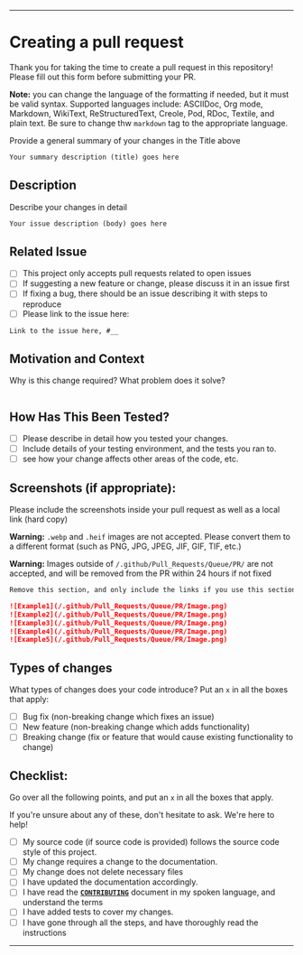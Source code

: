  
***

# Creating a pull request

Thank you for taking the time to create a pull request in this repository! Please fill out this form before submitting your PR.

**Note:** you can change the language of the formatting if needed, but it must be valid syntax. Supported languages include: ASCIIDoc, Org mode, Markdown, WikiText, ReStructuredText, Creole, Pod, RDoc, Textile, and plain text. Be sure to change thw `markdown` tag to the appropriate language.

Provide a general summary of your changes in the Title above

```markdown
Your summary description (title) goes here
```

## Description

Describe your changes in detail

```markdown
Your issue description (body) goes here
```

## Related Issue

- [ ] This project only accepts pull requests related to open issues
- [ ] If suggesting a new feature or change, please discuss it in an issue first
- [ ] If fixing a bug, there should be an issue describing it with steps to reproduce
- [ ] Please link to the issue here:

```markdown
Link to the issue here, #__
```

## Motivation and Context

Why is this change required? What problem does it solve?

```markdown

```

## How Has This Been Tested?

- [ ] Please describe in detail how you tested your changes.
- [ ] Include details of your testing environment, and the tests you ran to.
- [ ] see how your change affects other areas of the code, etc.

## Screenshots (if appropriate):

Please include the screenshots inside your pull request as well as a local link (hard copy)

**Warning:** `.webp` and `.heif` images are not accepted. Please convert them to a different format (such as PNG, JPG, JPEG, JIF, GIF, TIF, etc.)

**Warning:** Images outside of `/.github/Pull_Requests/Queue/PR/` are not accepted, and will be removed from the PR within 24 hours if not fixed

```markdown
Remove this section, and only include the links if you use this section. Be sure to delete image fields that are not needed. Max screenshots per PR: 5. Also, if screenshots aren't necessary, please delete this entire section

![Example1](/.github/Pull_Requests/Queue/PR/Image.png)
![Example2](/.github/Pull_Requests/Queue/PR/Image.png)
![Example3](/.github/Pull_Requests/Queue/PR/Image.png)
![Example4](/.github/Pull_Requests/Queue/PR/Image.png)
![Example5](/.github/Pull_Requests/Queue/PR/Image.png)
```

## Types of changes

What types of changes does your code introduce? Put an `x` in all the boxes that apply:

- [ ] Bug fix (non-breaking change which fixes an issue)
- [ ] New feature (non-breaking change which adds functionality)
- [ ] Breaking change (fix or feature that would cause existing functionality to change)

## Checklist:

Go over all the following points, and put an `x` in all the boxes that apply.

If you're unsure about any of these, don't hesitate to ask. We're here to help!

- [ ] My source code (if source code is provided) follows the source code style of this project.
- [ ] My change requires a change to the documentation.
- [ ] My change does not delete necessary files
- [ ] I have updated the documentation accordingly.
- [ ] I have read the [**`CONTRIBUTING`**](/CONTRIBUTING.md) document in my spoken language, and understand the terms
- [ ] I have added tests to cover my changes.
- [ ] I have gone through all the steps, and have thoroughly read the instructions

***

<!-- Template info

Pull request template

Version 1 (2022, Thursday, May 19th at 5:47 pm PST)

File type: Markdown document (*.md *.mkd *.mdown *.markdown)

Line count (including blank lines and compiler line): 102

!-->
